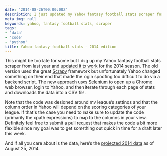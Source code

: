 ```yaml
---
date: "2014-08-26T00:00:00Z"
description: I just updated my Yahoo fantasy football stats scraper for the 2014 season.
meta_img: null
keywords: yahoo, fantasy football stats, scraper
tags:
- 'data'
- 'code'
- 'python'
title: Yahoo fantasy football stats - 2014 edition
---
```


This might be too late for some but I dug up my Yahoo fantasy football stats scraper from last year and <a href="https://github.com/dangoldin/yahoo-ffl" target="_blank">updated it to work</a> for the 2014 season. The old version used the great <a href="http://scrapy.org/" target="_blank">Scrapy</a> framework but unfortunately Yahoo changed something on their end that made the login spoofing too difficult to do via a backend script. The new approach uses <a href="http://www.seleniumhq.org/" target="_blank">Selenium</a> to open up a Chrome web browser, login to Yahoo, and then iterate through each page of stats and downloads the data into a CSV file.

Note that the code was designed around my league’s settings and that the column order in Yahoo will depend on the scoring categories of your league. If that's the case you need to make sure to update the code (primarily the xpath expressions) to map to the columns in your view. Definitely feel free to submit a pull request that makes the code a bit more flexible since my goal was to get something out quick in time for a draft later this week.

And if all you care about is the data, here’s the <a href="https://raw.githubusercontent.com/dangoldin/yahoo-ffl/master/stats-2014.csv" target="_blank">projected 2014 data</a> as of August 25, 2014.